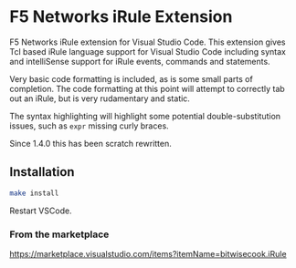 # F5 Networks iRule Extension

F5 Networks iRule extension for Visual Studio Code. This extension gives Tcl based iRule language support for Visual Studio Code including syntax and intelliSense support for iRule events, commands and statements.

Very basic code formatting is included, as is some small parts of completion. The code formatting at this point will attempt to correctly tab out an iRule, but is very rudamentary and static.

The syntax highlighting will highlight some potential double-substitution issues, such as `expr` missing curly braces.

Since 1.4.0 this has been scratch rewritten.

## Installation
```sh
make install
```

Restart VSCode.  

### From the marketplace
https://marketplace.visualstudio.com/items?itemName=bitwisecook.iRule
